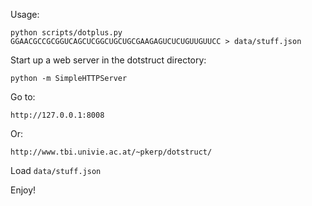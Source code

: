 Usage:

    python scripts/dotplus.py GGAACGCCGCGGUCAGCUCGGCUGCUGCGAAGAGUCUCUGUUGUUCC > data/stuff.json

Start up a web server in the dotstruct directory:

    python -m SimpleHTTPServer

Go to:

    http://127.0.0.1:8008

Or:
    
    http://www.tbi.univie.ac.at/~pkerp/dotstruct/

Load `data/stuff.json` 


Enjoy!
